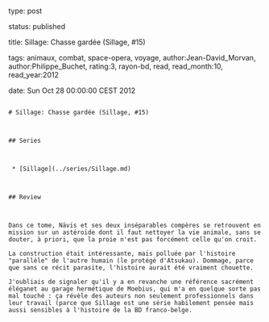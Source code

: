 type: post
status: published
title: Sillage: Chasse gardée (Sillage, #15)
tags:  animaux,  combat,  space-opera,  voyage, author:Jean-David_Morvan, author:Philippe_Buchet, rating:3, rayon-bd, read, read_month:10, read_year:2012
date: Sun Oct 28 00:00:00 CEST 2012
~~~~~~
# Sillage: Chasse gardée (Sillage, #15)

## Series

 * [Sillage](../series/Sillage.md)

## Review

Dans ce tome, Nävis et ses deux inséparables compères se retrouvent en mission sur un astéroïde dont il faut nettoyer la vie animale, sans se douter, à priori, que la proie n'est pas forcément celle qu'on croit.  
La construction était intéressante, mais polluée par l'histoire "parallèle" de l'autre humain (le protégé d'Atsukau). Dommage, parce que sans ce récit parasite, l'histoire aurait été vraiment chouette.  
J'oubliais de signaler qu'il y a en revanche une référence sacrément éléganet au garage hermétique de Moebius, qui m'a en quelque sorte pas mal touché : ça révèle des auteurs non seulement professionnels dans leur travail (parce que Sillage est une série habilement pensée mais aussi sensibles à l'histoire de la BD franco-belge.